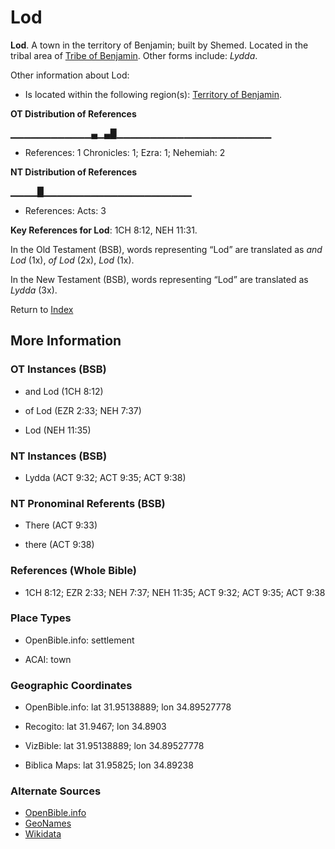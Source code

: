 # Lod
**Lod**. 
A town in the territory of Benjamin; built by Shemed. 
Located in the tribal area of [Tribe of Benjamin](../../../groups/md/acai/Benjamin.md). 
Other forms include: 
*Lydda*. 




Other information about Lod:


* Is located within the following region(s): 
[Territory of Benjamin](TerritoryOfBenjamin.md). 


**OT Distribution of References**

▁▁▁▁▁▁▁▁▁▁▁▁▄▁▄█▁▁▁▁▁▁▁▁▁▁▁▁▁▁▁▁▁▁▁▁▁▁▁
* References: 1 Chronicles: 1; Ezra: 1; Nehemiah: 2

**NT Distribution of References**

▁▁▁▁█▁▁▁▁▁▁▁▁▁▁▁▁▁▁▁▁▁▁▁▁▁▁
* References: Acts: 3



**Key References for Lod**: 
1CH 8:12, NEH 11:31. 


In the Old Testament (BSB), words representing “Lod” are translated as 
*and Lod* (1x), *of Lod* (2x), *Lod* (1x). 


In the New Testament (BSB), words representing “Lod” are translated as 
*Lydda* (3x). 


Return to [Index](00-Index.md)

## More Information

### OT Instances (BSB)

* and Lod (1CH 8:12)

* of Lod (EZR 2:33; NEH 7:37)

* Lod (NEH 11:35)



### NT Instances (BSB)

* Lydda (ACT 9:32; ACT 9:35; ACT 9:38)



### NT Pronominal Referents (BSB)

* There (ACT 9:33)

* there (ACT 9:38)



### References (Whole Bible)

* 1CH 8:12; EZR 2:33; NEH 7:37; NEH 11:35; ACT 9:32; ACT 9:35; ACT 9:38


### Place Types

* OpenBible.info: settlement

* ACAI: town



### Geographic Coordinates

* OpenBible.info: lat 31.95138889; lon 34.89527778

* Recogito: lat 31.9467; lon 34.8903

* VizBible: lat 31.95138889; lon 34.89527778

* Biblica Maps: lat 31.95825; lon 34.89238



### Alternate Sources

* [OpenBible.info](https://www.openbible.info/geo/ancient/a2c5cc7)
* [GeoNames](http://sws.geonames.org/294421)
* [Wikidata](http://www.wikidata.org/entity/Q207540)



